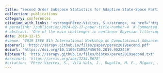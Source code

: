 ```yaml
---
title: "Second Order Subspace Statistics for Adaptive State-Space Partitioning in Multiple Particle Filtering"
collection: publications
category: conferences
citation_with_links: '<strong>Pérez-Vieites, S.</strong>, <a href="https://pagespro.isae-supaero.fr/jordi-vila-valls/?lang=en">Vilà-Vals, J.</a>, <a href="https://www.ece.stonybrook.edu/~monica/Welcome.html">Bugallo, M. F.</a>, <a href="https://jmiguez.webs.tsc.uc3m.es/">Míguez, J.</a>, & <a href="https://closas.sites.northeastern.edu/">Closas, P.</a> (2019). Second Order Subspace Statistics for Adaptive State-Space Partitioning in Multiple Particle Filtering. In <i>2019 IEEE 8th International Workshop on Computational Advances in Multi-Sensor Adaptive Processing (CAMSAP)</i> (pp. 609-613). IEEE.'
# permalink: /publication/2024-02-17-paper-title-number-4  # Commented out - no individual page
# abstract: 'One of the main challenges in nonlinear Bayesian filtering is the so-called curse of dimensionality, that is, the computational complexity increase and associated performance degradation in high-dimensional systems. In the context of particle filtering (PF), a possible solution to mitigate such performance loss is the multiple PF (MPF) approach, where the original state is partitioned into several lower dimensional subspaces, and a set of interconnected PFs are used to characterize the marginal subspace posteriors. Two key issues are: i) how to partition the state, which is application dependent, and ii) how to let the filters (i.e., subspaces) fuse or merge depending on the time-varying conditions of the system, in order to improve the overall estimation performance. We propose a probabilistic approach to the adaptive state-partitioning problem within the MPF, which is based on the computation of subspace second order statistics. An illustrative multiple target tracking example is considered to support the discussion.'
date: 2019-12-15
#venue: '2019 IEEE 8th International Workshop on Computational Advances in Multi-Sensor Adaptive Processing (CAMSAP)'
paperurl: 'http://sarapv.github.io/files/paper/perez2019second.pdf'
doiurl: 'https://doi.org/10.1109/CAMSAP45676.2019.9022449'
bibtexurl: 'http://sarapv.github.io/files/bibtex/perez2019second.txt'
#arxivurl: 'https://arxiv.org/abs/1234.5678'
#citation: 'Pérez-Vieites, S., Vilà-Vals, J., Bugallo, M. F., Míguez, J., & Closas, P. (2019). &quot;Second Order Subspace Statistics for Adaptive State-Space Partitioning in Multiple Particle Filtering.&quot; In <i>CAMSAP 2019</i> (pp. 609-613). IEEE.'
---
```

